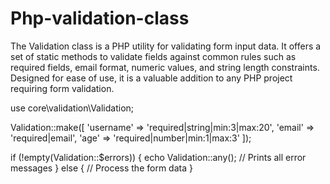 # Php-validation-class
The Validation class is a PHP utility for validating form input data. It offers a set of static methods to validate fields against common rules such as required fields, email format, numeric values, and string length constraints. Designed for ease of use, it is a valuable addition to any PHP project requiring form validation.

use core\validation\Validation;

Validation::make([
    'username' => 'required|string|min:3|max:20',
    'email' => 'required|email',
    'age' => 'required|number|min:1|max:3'
]);

if (!empty(Validation::$errors)) {
    echo Validation::any(); // Prints all error messages
} else {
    // Process the form data
}

